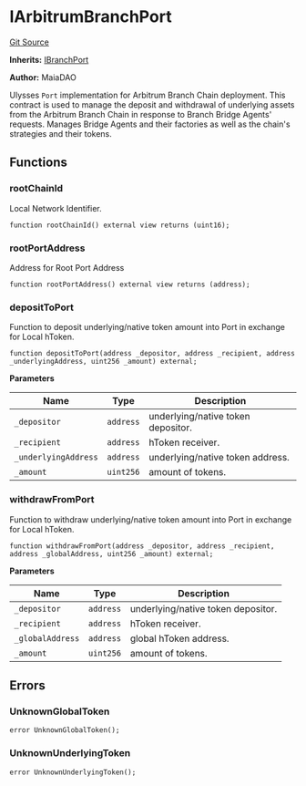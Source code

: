 # IArbitrumBranchPort
[Git Source](https://github.com/Maia-DAO/2023-09-maia-remediations/blob/main/src/interfaces/IArbitrumBranchPort.sol)

**Inherits:**
[IBranchPort](/src/ulysses-omnichain/interfaces/IBranchPort.md)

**Author:**
MaiaDAO

Ulysses `Port` implementation for Arbitrum Branch Chain deployment.
This contract is used to manage the deposit and withdrawal of underlying assets
from the Arbitrum Branch Chain in response to Branch Bridge Agents' requests.
Manages Bridge Agents and their factories as well as the chain's strategies and
their tokens.


## Functions
### rootChainId

Local Network Identifier.


```solidity
function rootChainId() external view returns (uint16);
```

### rootPortAddress

Address for Root Port Address


```solidity
function rootPortAddress() external view returns (address);
```

### depositToPort

Function to deposit underlying/native token amount into Port in exchange for Local hToken.


```solidity
function depositToPort(address _depositor, address _recipient, address _underlyingAddress, uint256 _amount) external;
```
**Parameters**

|Name|Type|Description|
|----|----|-----------|
|`_depositor`|`address`|underlying/native token depositor.|
|`_recipient`|`address`|hToken receiver.|
|`_underlyingAddress`|`address`|underlying/native token address.|
|`_amount`|`uint256`|amount of tokens.|


### withdrawFromPort

Function to withdraw underlying/native token amount into Port in exchange for Local hToken.


```solidity
function withdrawFromPort(address _depositor, address _recipient, address _globalAddress, uint256 _amount) external;
```
**Parameters**

|Name|Type|Description|
|----|----|-----------|
|`_depositor`|`address`|underlying/native token depositor.|
|`_recipient`|`address`|hToken receiver.|
|`_globalAddress`|`address`|global hToken address.|
|`_amount`|`uint256`|amount of tokens.|


## Errors
### UnknownGlobalToken

```solidity
error UnknownGlobalToken();
```

### UnknownUnderlyingToken

```solidity
error UnknownUnderlyingToken();
```

